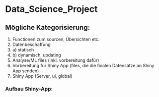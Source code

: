 # Data_Science_Project

## Mögliche Kategorisierung:


1) Functionen zum sourcen, Übersichten etc.
2) Datenbeschaffung
2) a) statisch 
2) b) dynamisch, updating
3) Analyse/ML files (inkl. vorbereitung dafür)
4) Vorbereitung für Shiny App (files, die die finalen Datensätze an Shiny App senden)
5) Shiny App (Server, ui, global)




### Aufbau Shiny-App:
